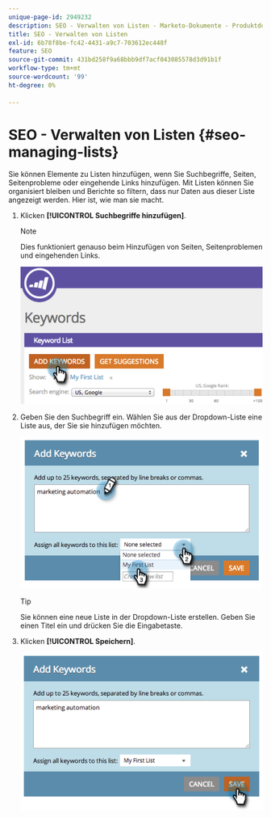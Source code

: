 ```yaml
---
unique-page-id: 2949232
description: SEO - Verwalten von Listen - Marketo-Dokumente - Produktdokumentation
title: SEO - Verwalten von Listen
exl-id: 6b78f8be-fc42-4431-a9c7-703612ec448f
feature: SEO
source-git-commit: 431bd258f9a68bbb9df7acf043085578d3d91b1f
workflow-type: tm+mt
source-wordcount: '99'
ht-degree: 0%

---
```


# SEO - Verwalten von Listen {#seo-managing-lists}

Sie können Elemente zu Listen hinzufügen, wenn Sie Suchbegriffe, Seiten, Seitenprobleme oder eingehende Links hinzufügen. Mit Listen können Sie organisiert bleiben und Berichte so filtern, dass nur Daten aus dieser Liste angezeigt werden. Hier ist, wie man sie macht.

1. Klicken **[!UICONTROL Suchbegriffe hinzufügen]**.

   >[!NOTE]
   >
   >Dies funktioniert genauso beim Hinzufügen von Seiten, Seitenproblemen und eingehenden Links.

   ![](assets/image2014-9-18-13-3a24-3a35.png)

1. Geben Sie den Suchbegriff ein. Wählen Sie aus der Dropdown-Liste eine Liste aus, der Sie sie hinzufügen möchten.

   ![](assets/image2014-9-18-13-3a24-3a50.png)

   >[!TIP]
   >
   >Sie können eine neue Liste in der Dropdown-Liste erstellen. Geben Sie einen Titel ein und drücken Sie die Eingabetaste.

1. Klicken **[!UICONTROL Speichern]**.

   ![](assets/image2014-9-18-13-3a25-3a36.png)

